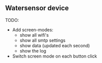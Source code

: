 ## Watersensor device

TODO:
- Add screen-modes:
    - show all wifi's
    - show all smtp settings
    - show data (updated each second)
    - show the log
- Switch screen mode on each button click